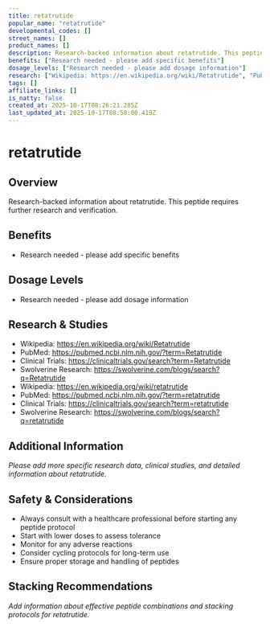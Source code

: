```yaml
---
title: retatrutide
popular_name: "retatrutide"
developmental_codes: []
street_names: []
product_names: []
description: Research-backed information about retatrutide. This peptide requires further research and verification.
benefits: ["Research needed - please add specific benefits"]
dosage_levels: ["Research needed - please add dosage information"]
research: ["Wikipedia: https://en.wikipedia.org/wiki/Retatrutide", "PubMed: https://pubmed.ncbi.nlm.nih.gov/?term=Retatrutide", "Clinical Trials: https://clinicaltrials.gov/search?term=Retatrutide", "Swolverine Research: https://swolverine.com/blogs/search?q=Retatrutide", "Wikipedia: https://en.wikipedia.org/wiki/retatrutide", "PubMed: https://pubmed.ncbi.nlm.nih.gov/?term=retatrutide", "Clinical Trials: https://clinicaltrials.gov/search?term=retatrutide", "Swolverine Research: https://swolverine.com/blogs/search?q=retatrutide"]
tags: []
affiliate_links: []
is_natty: false
created_at: 2025-10-17T08:26:21.285Z
last_updated_at: 2025-10-17T08:58:00.419Z
---
```


# retatrutide

## Overview
Research-backed information about retatrutide. This peptide requires further research and verification.

## Benefits
- Research needed - please add specific benefits

## Dosage Levels
- Research needed - please add dosage information

## Research & Studies
- Wikipedia: https://en.wikipedia.org/wiki/Retatrutide
- PubMed: https://pubmed.ncbi.nlm.nih.gov/?term=Retatrutide
- Clinical Trials: https://clinicaltrials.gov/search?term=Retatrutide
- Swolverine Research: https://swolverine.com/blogs/search?q=Retatrutide
- Wikipedia: https://en.wikipedia.org/wiki/retatrutide
- PubMed: https://pubmed.ncbi.nlm.nih.gov/?term=retatrutide
- Clinical Trials: https://clinicaltrials.gov/search?term=retatrutide
- Swolverine Research: https://swolverine.com/blogs/search?q=retatrutide

## Additional Information
*Please add more specific research data, clinical studies, and detailed information about retatrutide.*

## Safety & Considerations
- Always consult with a healthcare professional before starting any peptide protocol
- Start with lower doses to assess tolerance
- Monitor for any adverse reactions
- Consider cycling protocols for long-term use
- Ensure proper storage and handling of peptides

## Stacking Recommendations
*Add information about effective peptide combinations and stacking protocols for retatrutide.*
